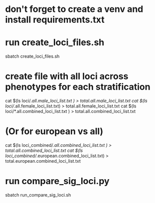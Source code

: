 # don't forget to create a venv and install requirements.txt

# run create_loci_files.sh
sbatch create_loci_files.sh

# create file with all loci across phenotypes for each stratification
cat $(ls loci/*.all.male_loci_list.txt ) > total.all.male_loci_list.txt
cat $(ls loci/*.all.female_loci_list.txt) > total.all.female_loci_list.txt
cat $(ls loci/*.all.combined_loci_list.txt ) > total.all.combined_loci_list.txt

# (Or for european vs all)
cat $(ls loci_combined/*.all.combined_loci_list.txt ) > total.all.combined_loci_list.txt
cat $(ls loci_combined/*.european.combined_loci_list.txt) > total.european.combined_loci_list.txt

# run compare_sig_loci.py
sbatch run_compare_sig_loci.sh
